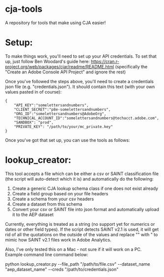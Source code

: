 # cja-tools
A repository for tools that make using CJA easier!


# Setup:
To make things work, you'll need to set up your API credentials. To set that up, just follow Ben Woodard's guide here: https://cran.r-project.org/web/packages/cjar/readme/README.html (specifically the "Create an Adobe Console API Project" and ignore the rest)

Once you've followed the steps above, you'll need to create a credentials json file (e.g. "credentials.json"). It should contain this text (with your own values pasted in of course):

```
{
    "API_KEY":"somelettersandnumbers",
    "CLIENT_SECRET":"p8e-somelettersandnumbers",
    "ORG_ID":"somelettersandnumbers@AdobeOrg",
    "TECHNICAL_ACCOUNT_ID":"somelettersandnumbers@techacct.adobe.com",
    "SANDBOX": "prod",
    "PRIVATE_KEY": "/path/to/your/mc_private.key"
}
```

Once you've got that set up, you can use the tools as follows:

# lookup_creator:
This tool accepts a file which can be either a csv or SAINT classification file (the script will auto-detect which it is) and automatically do the following:
1. Create a generic CJA lookup schema class if one does not exist already
2. Create a field group based on your file headers
3. Create a schema from your csv headers
4. Create a dataset from this schema
5. Convert your csv or SAINT file into json format and automatically upload it to the AEP dataset

Currently, everything is treated as a string (no support yet for numerics or dates or other field types). If the script detects SAINT v2.1 is used, it will get rid of all the quotations on the outside of the values and replace "" with " to mimic how SAINT v2.1 files work in Adobe Analytics.

Also, I've only tested this on a Mac - not sure if it will work on a PC. Example command line command below:

python lookup_creator.py --file_path "/path/to/file.csv" --dataset_name "aep_dataset_name" --creds "/path/to/credentials.json"